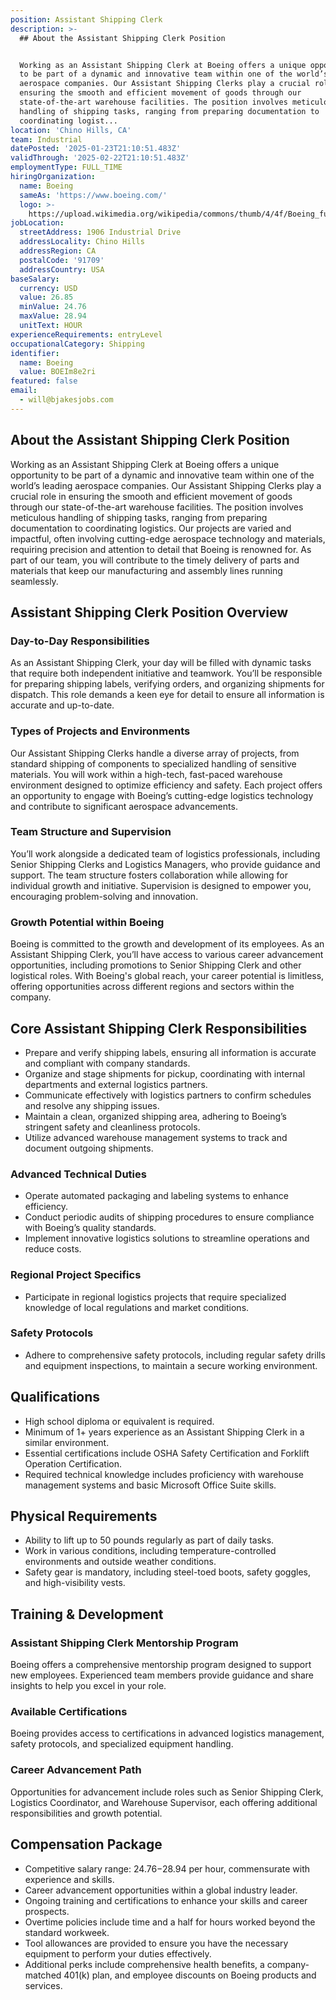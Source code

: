 ```yaml
---
position: Assistant Shipping Clerk
description: >-
  ## About the Assistant Shipping Clerk Position


  Working as an Assistant Shipping Clerk at Boeing offers a unique opportunity
  to be part of a dynamic and innovative team within one of the world’s leading
  aerospace companies. Our Assistant Shipping Clerks play a crucial role in
  ensuring the smooth and efficient movement of goods through our
  state-of-the-art warehouse facilities. The position involves meticulous
  handling of shipping tasks, ranging from preparing documentation to
  coordinating logist...
location: 'Chino Hills, CA'
team: Industrial
datePosted: '2025-01-23T21:10:51.483Z'
validThrough: '2025-02-22T21:10:51.483Z'
employmentType: FULL_TIME
hiringOrganization:
  name: Boeing
  sameAs: 'https://www.boeing.com/'
  logo: >-
    https://upload.wikimedia.org/wikipedia/commons/thumb/4/4f/Boeing_full_logo.svg/2560px-Boeing_full_logo.svg.png
jobLocation:
  streetAddress: 1906 Industrial Drive
  addressLocality: Chino Hills
  addressRegion: CA
  postalCode: '91709'
  addressCountry: USA
baseSalary:
  currency: USD
  value: 26.85
  minValue: 24.76
  maxValue: 28.94
  unitText: HOUR
experienceRequirements: entryLevel
occupationalCategory: Shipping
identifier:
  name: Boeing
  value: BOEIm8e2ri
featured: false
email:
  - will@bjakesjobs.com
---
```




## About the Assistant Shipping Clerk Position

Working as an Assistant Shipping Clerk at Boeing offers a unique opportunity to be part of a dynamic and innovative team within one of the world’s leading aerospace companies. Our Assistant Shipping Clerks play a crucial role in ensuring the smooth and efficient movement of goods through our state-of-the-art warehouse facilities. The position involves meticulous handling of shipping tasks, ranging from preparing documentation to coordinating logistics. Our projects are varied and impactful, often involving cutting-edge aerospace technology and materials, requiring precision and attention to detail that Boeing is renowned for. As part of our team, you will contribute to the timely delivery of parts and materials that keep our manufacturing and assembly lines running seamlessly.

## Assistant Shipping Clerk Position Overview

### Day-to-Day Responsibilities

As an Assistant Shipping Clerk, your day will be filled with dynamic tasks that require both independent initiative and teamwork. You’ll be responsible for preparing shipping labels, verifying orders, and organizing shipments for dispatch. This role demands a keen eye for detail to ensure all information is accurate and up-to-date.

### Types of Projects and Environments

Our Assistant Shipping Clerks handle a diverse array of projects, from standard shipping of components to specialized handling of sensitive materials. You will work within a high-tech, fast-paced warehouse environment designed to optimize efficiency and safety. Each project offers an opportunity to engage with Boeing’s cutting-edge logistics technology and contribute to significant aerospace advancements.

### Team Structure and Supervision

You’ll work alongside a dedicated team of logistics professionals, including Senior Shipping Clerks and Logistics Managers, who provide guidance and support. The team structure fosters collaboration while allowing for individual growth and initiative. Supervision is designed to empower you, encouraging problem-solving and innovation.

### Growth Potential within Boeing

Boeing is committed to the growth and development of its employees. As an Assistant Shipping Clerk, you’ll have access to various career advancement opportunities, including promotions to Senior Shipping Clerk and other logistical roles. With Boeing's global reach, your career potential is limitless, offering opportunities across different regions and sectors within the company.

## Core Assistant Shipping Clerk Responsibilities

- Prepare and verify shipping labels, ensuring all information is accurate and compliant with company standards.
- Organize and stage shipments for pickup, coordinating with internal departments and external logistics partners.
- Communicate effectively with logistics partners to confirm schedules and resolve any shipping issues.
- Maintain a clean, organized shipping area, adhering to Boeing’s stringent safety and cleanliness protocols.
- Utilize advanced warehouse management systems to track and document outgoing shipments.
  
### Advanced Technical Duties

- Operate automated packaging and labeling systems to enhance efficiency.
- Conduct periodic audits of shipping procedures to ensure compliance with Boeing’s quality standards.
- Implement innovative logistics solutions to streamline operations and reduce costs.
  
### Regional Project Specifics

- Participate in regional logistics projects that require specialized knowledge of local regulations and market conditions.
  
### Safety Protocols

- Adhere to comprehensive safety protocols, including regular safety drills and equipment inspections, to maintain a secure working environment.

## Qualifications

- High school diploma or equivalent is required.
- Minimum of 1+ years experience as an Assistant Shipping Clerk in a similar environment.
- Essential certifications include OSHA Safety Certification and Forklift Operation Certification.
- Required technical knowledge includes proficiency with warehouse management systems and basic Microsoft Office Suite skills.

## Physical Requirements

- Ability to lift up to 50 pounds regularly as part of daily tasks.
- Work in various conditions, including temperature-controlled environments and outside weather conditions.
- Safety gear is mandatory, including steel-toed boots, safety goggles, and high-visibility vests.

## Training & Development

### Assistant Shipping Clerk Mentorship Program

Boeing offers a comprehensive mentorship program designed to support new employees. Experienced team members provide guidance and share insights to help you excel in your role.

### Available Certifications

Boeing provides access to certifications in advanced logistics management, safety protocols, and specialized equipment handling.

### Career Advancement Path

Opportunities for advancement include roles such as Senior Shipping Clerk, Logistics Coordinator, and Warehouse Supervisor, each offering additional responsibilities and growth potential.

## Compensation Package

- Competitive salary range: $24.76-$28.94 per hour, commensurate with experience and skills.
- Career advancement opportunities within a global industry leader.
- Ongoing training and certifications to enhance your skills and career prospects.
- Overtime policies include time and a half for hours worked beyond the standard workweek.
- Tool allowances are provided to ensure you have the necessary equipment to perform your duties effectively.
- Additional perks include comprehensive health benefits, a company-matched 401(k) plan, and employee discounts on Boeing products and services.